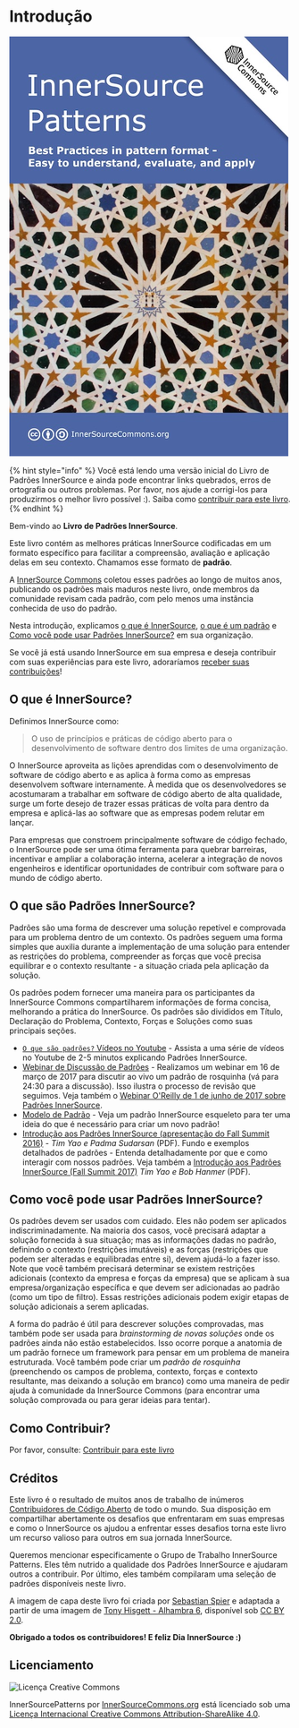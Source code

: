 # Introdução

![Capa do Livro Padrões InnerSource](innersource-patterns-book-cover.jpg)

{% hint style="info" %}
Você está lendo uma versão inicial do Livro de Padrões InnerSource e ainda pode encontrar links quebrados, erros de ortografia ou outros problemas.
Por favor, nos ajude a corrigi-los para produzirmos o melhor livro possível :). Saiba como [contribuir para este livro](contribute.md).
{% endhint %}

Bem-vindo ao **Livro de Padrões InnerSource**.

Este livro contém as melhores práticas InnerSource codificadas em um formato específico para facilitar a compreensão, avaliação e aplicação delas em seu contexto. Chamamos esse formato de **padrão**.

A [InnerSource Commons](http://innersourcecommons.org) coletou esses padrões ao longo de muitos anos, publicando os padrões mais maduros neste livro, onde membros da comunidade revisam cada padrão, com pelo menos uma instância conhecida de uso do padrão.

Nesta introdução, explicamos [o que é InnerSource](#o-que-é-innersource), [o que é um padrão](#o-que-são-padrões-innersource) e [Como você pode usar Padrões InnerSource?](#como-você-pode-usar-padrões-innersource) em sua organização.

Se você já está usando InnerSource em sua empresa e deseja contribuir com suas experiências para este livro, adoraríamos [receber suas contribuições](contribute.md)!

## O que é InnerSource?

Definimos InnerSource como:

> O uso de princípios e práticas de código aberto para o desenvolvimento de software dentro dos limites de uma organização.

O InnerSource aproveita as lições aprendidas com o desenvolvimento de software de código aberto e as aplica à forma como as empresas desenvolvem software internamente. À medida que os desenvolvedores se acostumaram a trabalhar em software de código aberto de alta qualidade, surge um forte desejo de trazer essas práticas de volta para dentro da empresa e aplicá-las ao software que as empresas podem relutar em lançar.

Para empresas que constroem principalmente software de código fechado, o InnerSource pode ser uma ótima ferramenta para quebrar barreiras, incentivar e ampliar a colaboração interna, acelerar a integração de novos engenheiros e identificar oportunidades de contribuir com software para o mundo de código aberto.

## O que são Padrões InnerSource?

Padrões são uma forma de descrever uma solução repetível e comprovada para um problema dentro de um contexto. Os padrões seguem uma forma simples que auxilia durante a implementação de uma solução para entender as restrições do problema, compreender as forças que você precisa equilibrar e o contexto resultante - a situação criada pela aplicação da solução.

Os padrões podem fornecer uma maneira para os participantes da InnerSource Commons compartilharem informações de forma concisa, melhorando a prática do InnerSource. Os padrões são divididos em Título, Declaração do Problema, Contexto, Forças e Soluções como suas principais seções.

* [`O que são padrões?` Vídeos no Youtube](http://bit.ly/innersource_patterns_videos) - Assista a uma série de vídeos no Youtube de 2-5 minutos explicando Padrões InnerSource.
* [Webinar de Discussão de Padrões](https://youtu.be/i-0IVhfRVFU) - Realizamos um webinar em 16 de março de 2017 para discutir ao vivo um padrão de rosquinha (vá para 24:30 para a discussão). Isso ilustra o processo de revisão que seguimos. Veja também o [Webinar O'Reilly de 1 de junho de 2017 sobre Padrões InnerSource](http://www.oreilly.com/pub/e/3884).
* [Modelo de Padrão](../../meta/pattern-template.md) - Veja um padrão InnerSource esqueleto para ter uma ideia do que é necessário para criar um novo padrão!
* [Introdução aos Padrões InnerSource (apresentação do Fall Summit 2016)](https://drive.google.com/open?id=0B7_9iQb93uBQbnlkdHNuUGhpTXc) - *Tim Yao e Padma Sudarsan* (PDF). Fundo e exemplos detalhados de padrões - Entenda detalhadamente por que e como interagir com nossos padrões. Veja também a [Introdução aos Padrões InnerSource (Fall Summit 2017)](https://drive.google.com/open?id=0B7_9iQb93uBQWmYwMFpyaGh4OFU) *Tim Yao e Bob Hanmer* (PDF).

## Como você pode usar Padrões InnerSource?

Os padrões devem ser usados com cuidado. Eles não podem ser aplicados indiscriminadamente. Na maioria dos casos, você precisará adaptar a solução fornecida à sua situação; mas as informações dadas no padrão, definindo o contexto (restrições imutáveis) e as forças (restrições que podem ser alteradas e equilibradas entre si), devem ajudá-lo a fazer isso. Note que você também precisará determinar se existem restrições adicionais (contexto da empresa e forças da empresa) que se aplicam à sua empresa/organização específica e que devem ser adicionadas ao padrão (como um tipo de filtro). Essas restrições adicionais podem exigir etapas de solução adicionais a serem aplicadas.

A forma do padrão é útil para descrever soluções comprovadas, mas também pode ser usada para *brainstorming de novas soluções* onde os padrões ainda não estão estabelecidos. Isso ocorre porque a anatomia de um padrão fornece um framework para pensar em um problema de maneira estruturada. Você também pode criar um *padrão de rosquinha* (preenchendo os campos de problema, contexto, forças e contexto resultante, mas deixando a solução em branco) como uma maneira de pedir ajuda à comunidade da InnerSource Commons (para encontrar uma solução comprovada ou para gerar ideias para tentar).

## Como Contribuir?

Por favor, consulte: [Contribuir para este livro](./contribute.md)

## Créditos

Este livro é o resultado de muitos anos de trabalho de inúmeros [Contribuidores de Código Aberto](https://github.com/InnerSourceCommons/InnerSourcePatterns/graphs/contributors) de todo o mundo. Sua disposição em compartilhar abertamente os desafios que enfrentaram em suas empresas e como o InnerSource os ajudou a enfrentar esses desafios torna este livro um recurso valioso para outros em sua jornada InnerSource.

Queremos mencionar especificamente o Grupo de Trabalho InnerSource Patterns. Eles têm nutrido a qualidade dos Padrões InnerSource e ajudaram outros a contribuir. Por último, eles também compilaram uma seleção de padrões disponíveis neste livro.

A imagem de capa deste livro foi criada por [Sebastian Spier](https://spier.hu) e adaptada a partir de uma imagem de [Tony Hisgett - Alhambra 6](https://www.flickr.com/photos/hisgett/29345405788/), disponível sob [CC BY 2.0](https://creativecommons.org/licenses/by/2.0/).

**Obrigado a todos os contribuidores! E feliz Dia InnerSource :)**

## Licenciamento

![Licença Creative Commons](https://i.creativecommons.org/l/by-sa/4.0/88x31.png)

InnerSourcePatterns por [InnerSourceCommons.org](http://innersourcecommons.org) está licenciado sob uma [Licença Internacional Creative Commons Attribution-ShareAlike 4.0](http://creativecommons.org/licenses/by-sa/4.0/).
